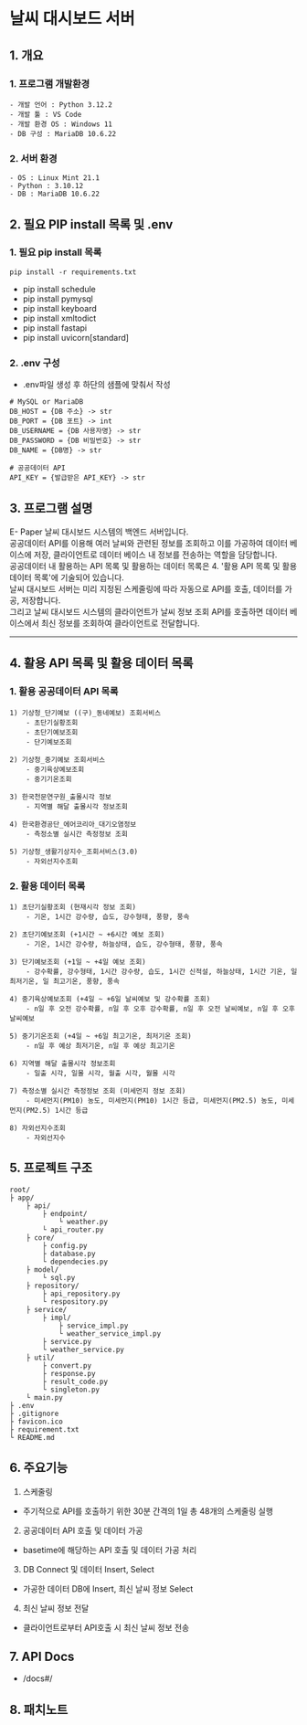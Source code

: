 # 날씨 대시보드 서버

## 1. 개요
### 1. 프로그램 개발환경
    - 개발 언어 : Python 3.12.2
    - 개발 툴 : VS Code
    - 개발 환경 OS : Windows 11
    - DB 구성 : MariaDB 10.6.22

### 2. 서버 환경
    - OS : Linux Mint 21.1
    - Python : 3.10.12
    - DB : MariaDB 10.6.22

## 2. 필요 PIP install 목록 및 .env
### 1. 필요 pip install 목록
```
pip install -r requirements.txt
```
- pip install schedule
- pip install pymysql
- pip install keyboard
- pip install xmltodict
- pip install fastapi
- pip install uvicorn[standard]

### 2. .env 구성
- .env파일 생성 후 하단의 샘플에 맞춰서 작성
```
# MySQL or MariaDB
DB_HOST = {DB 주소} -> str
DB_PORT = {DB 포트} -> int
DB_USERNAME = {DB 사용자명} -> str
DB_PASSWORD = {DB 비밀번호} -> str
DB_NAME = {DB명} -> str

# 공공데이터 API
API_KEY = {발급받은 API_KEY} -> str
```

## 3. 프로그램 설명
E- Paper 날씨 대시보드 시스템의 백엔드 서버입니다.   
공공데이터 API를 이용해 여러 날씨와 관련된 정보를 조회하고 이를 가공하여 데이터 베이스에 저장, 클라이언트로 데이터 베이스 내 정보를 전송하는 역할을 담당합니다.   
공공데이터 내 활용하는 API 목록 및 활용하는 데이터 목록은 4. '활용 API 목록 및 활용 데이터 목록'에 기술되어 있습니다.   
날씨 대시보드 서버는 미리 지정된 스케줄링에 따라 자동으로 API를 호출, 데이터를 가공, 저장합니다.   
그리고 날씨 대시보드 시스템의 클라이언트가 날씨 정보 조회 API를 호출하면 데이터 베이스에서 최신 정보를 조회하여 클라이언트로 전달합니다.   
<hr />

## 4. 활용 API 목록 및 활용 데이터 목록
### 1. 활용 공공데이터 API 목록
    1) 기상청_단기예보 ((구)_동네예보) 조회서비스
        - 초단기실황조회
        - 초단기예보조회
        - 단기예보조회

    2) 기상청_중기예보 조회서비스
        - 중기육상예보조회
        - 중기기온조회

    3) 한국천문연구원_출몰시각 정보
        - 지역별 해달 출몰시각 정보조회

    4) 한국환경공단_에어코리아_대기오염정보
        - 측정소별 실시간 측정정보 조회

    5) 기상청_생활기상지수_조회서비스(3.0)
        - 자외선지수조회

### 2. 활용 데이터 목록
    1) 초단기실황조회 (현재시각 정보 조회)
        - 기온, 1시간 강수량, 습도, 강수형태, 풍향, 풍속

    2) 초단기예보조회 (+1시간 ~ +6시간 예보 조회)
        - 기온, 1시간 강수량, 하늘상태, 습도, 강수형태, 풍향, 풍속

    3) 단기예보조회 (+1일 ~ +4일 예보 조회)
        - 강수확률, 강수형태, 1시간 강수량, 습도, 1시간 신적설, 하늘상태, 1시간 기온, 일 최저기온, 일 최고기온, 풍향, 풍속

    4) 중기육상예보조회 (+4일 ~ +6일 날씨예보 및 강수확률 조회)
        - n일 후 오전 강수확률, n일 후 오후 강수확률, n일 후 오전 날씨예보, n일 후 오후 날씨예보

    5) 중기기온조회 (+4일 ~ +6일 최고기온, 최저기온 조회)
        - n일 후 예상 최저기온, n일 후 예상 최고기온

    6) 지역별 해달 출몰시각 정보조회
        - 일출 시각, 일몰 시각, 월출 시각, 월몰 시각

    7) 측정소별 실시간 측정정보 조회 (미세먼지 정보 조회)
        - 미세먼지(PM10) 농도, 미세먼지(PM10) 1시간 등급, 미세먼지(PM2.5) 농도, 미세먼지(PM2.5) 1시간 등급

    8) 자외선지수조회
        - 자외선지수


## 5. 프로젝트 구조
```
root/
├ app/
    ├ api/
        ├ endpoint/
            └ weather.py
        └ api_router.py
    ├ core/
        ├ config.py
        ├ database.py
        └ dependecies.py
    ├ model/
        └ sql.py
    ├ repository/
        ├ api_repository.py
        └ respository.py
    ├ service/
        ├ impl/
            ├ service_impl.py
            └ weather_service_impl.py
        ├ service.py
        └ weather_service.py
    ├ util/
        ├ convert.py
        ├ response.py
        ├ result_code.py
        └ singleton.py
    └ main.py
├ .env
├ .gitignore
├ favicon.ico
├ requirement.txt
└ README.md
```

## 6. 주요기능
1. 스케줄링
- 주기적으로 API를 호출하기 위한 30분 간격의 1일 총 48개의 스케줄링 실행
2. 공공데이터 API 호출 및 데이터 가공
- basetime에 해당하는 API 호출 및 데이터 가공 처리
3. DB Connect 및 데이터 Insert, Select
- 가공한 데이터 DB에 Insert, 최신 날씨 정보 Select
4. 최신 날씨 정보 전달
- 클라이언트로부터 API호출 시 최신 날씨 정보 전송

## 7. API Docs
- /docs#/

## 8. 패치노트
